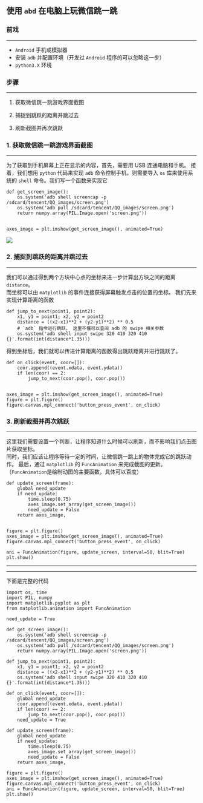 ## 使用 `abd` 在电脑上玩微信跳一跳

### 前戏 
-------
  - `Android` 手机或模拟器
  - 安装 `adb` 并配置环境（开发过 `Android` 程序的可以忽略这一步）
  - `python3.X` 环境

### 步骤
-------
  1. 获取微信跳一跳游戏界面截图
  
  2. 捕捉到跳跃的距离并跳过去
  
  3. 刷新截图并再次跳跃

### 1. 获取微信跳一跳游戏界面截图
------
为了获取到手机屏幕上正在显示的内容，首先，需要用 USB 连通电脑和手机。
接着，我们想用 `python` 代码来实现 `adb` 命令控制手机，则需要导入 `os` 库来使用系统的 `shell` 命令。我们写一个函数来实现它

```python3
def get_screen_image():
    os.system('adb shell screencap -p       /sdcard/tencent/QQ_images/screen.png')
    os.system('adb pull /sdcard/tencent/QQ_images/screen.png')
    return numpy.array(PIL.Image.open('screen.png'))
    
    
axes_image = plt.imshow(get_screen_image(), animated=True)
```

![](/run/media/yuyi/068AE93F8AE92BBD/python/python-100/微信跳一跳/start.png)

### 2. 捕捉到跳跃的距离并跳过去
-------
我们可以通过得到两个方块中心点的坐标来进一步计算出方块之间的距离 `distance`。  
而坐标可以由 `matplotlib` 的事件连接获得屏幕触发点击的位置的坐标。
我们先来实现计算距离的函数

```python3
def jump_to_next(point1, point2):
    x1, y1 = point1; x2, y2 = point2
    distance = ((x2-x1)**2 + (y2-y1)**2) ** 0.5
    # `adb` 指令进行跳跃， 这里不懂可以查阅 adb 的 swipe 相关参数  
    os.system('adb shell input swipe 320 410 320 410 {}'.format(int(distance*1.35)))
```

得到坐标后，我们就可以传进计算距离的函数得出跳跃距离并进行跳跃了。
```python3
def on_click(event, coor=[]):
    coor.append((event.xdata, event.ydata))
    if len(coor) == 2:
        jump_to_next(coor.pop(), coor.pop())


axes_image = plt.imshow(get_screen_image(), animated=True)
figure = plt.figure()
figure.canvas.mpl_connect('button_press_event', on_click)
```

### 3. 刷新截图并再次跳跃
-----
这里我们需要设置一个判断，让程序知道什么时候可以刷新，而不影响我们点击图片获取坐标。  
同时，我们应该让程序等待一定的时间，让微信跳一跳上的物体完成它的跳跃动作。
最后，通过 `matplotlib` 的 `FuncAnimation` 来完成截图的更新。（`FuncAnimation`是绘制动图的主要函数，具体可以百度）

```python3
def update_screen(frame):
    global need_update
    if need_update:
        time.sleep(0.75)
        axes_image.set_array(get_screen_image())
        need_update = False
    return axes_image,
    
    
figure = plt.figure()
axes_image = plt.imshow(get_screen_image(), animated=True)
figure.canvas.mpl_connect('button_press_event', on_click)

ani = FuncAnimation(figure, update_screen, interval=50, blit=True)
plt.show()

```

-------

-------

下面是完整的代码
```python3
import os, time
import PIL, numpy
import matplotlib.pyplot as plt
from matplotlib.animation import FuncAnimation

need_update = True

def get_screen_image():
    os.system('adb shell screencap -p /sdcard/tencent/QQ_images/screen.png')
    os.system('adb pull /sdcard/tencent/QQ_images/screen.png')
    return numpy.array(PIL.Image.open('screen.png'))

def jump_to_next(point1, point2):
    x1, y1 = point1; x2, y2 = point2
    distance = ((x2-x1)**2 + (y2-y1)**2) ** 0.5
    os.system('adb shell input swipe 320 410 320 410 {}'.format(int(distance*1.35)))

def on_click(event, coor=[]):
    global need_update
    coor.append((event.xdata, event.ydata))
    if len(coor) == 2:
        jump_to_next(coor.pop(), coor.pop())
    need_update = True

def update_screen(frame):
    global need_update
    if need_update:
        time.sleep(0.75)
        axes_image.set_array(get_screen_image())
        need_update = False
    return axes_image,

figure = plt.figure()
axes_image = plt.imshow(get_screen_image(), animated=True)
figure.canvas.mpl_connect('button_press_event', on_click)
ani = FuncAnimation(figure, update_screen, interval=50, blit=True)
plt.show()
```